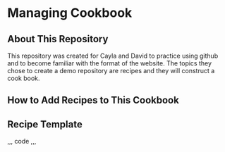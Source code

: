 # Managing Cookbook

## About This Repository
This repository was created for Cayla and David to practice using github and to become familiar with the format of the website. The topics they chose to create a demo repository are recipes and they will construct a cook book.

## How to Add Recipes to This Cookbook

## Recipe Template
,,,
code
,,,
